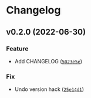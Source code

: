 # Changelog

<!--next-version-placeholder-->

## v0.2.0 (2022-06-30)
### Feature
* Add CHANGELOG ([`5023e5e`](https://github.com/bernardcooke-iotics/git-tooling/commit/5023e5e8ce44749878e9f08d477f33ac941e9d47))

### Fix
* Undo version hack ([`25e14d1`](https://github.com/bernardcooke-iotics/git-tooling/commit/25e14d1e1f04577cb43ff8be05a0b7891ff17f5d))
